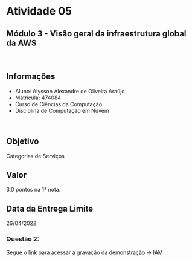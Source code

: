 # Atividade 05

## Módulo 3 - Visão geral da infraestrutura global da AWS

<br>

## Informações

- Aluno: Alysson Alexandre de Oliveira Araújo
- Matrícula: 474084
- Curso de Ciências da Computação
- Disciplina de Computação em Nuvem

<br>

## Objetivo
Categorias de Serviços

## Valor
3,0 pontos na 1ª nota.

## Data da Entrega Limite
26/04/2022


### Questão 2:

Segue o link para acessar a gravação da demonstração
 -> [IAM]()